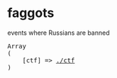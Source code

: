 # faggots
events where Russians are banned

<pre>
Array
(
    [ctf] => <a href="//sunnycapt.github.io/_notes/faggots/ctf.html">./ctf</a>
)
</pre>
